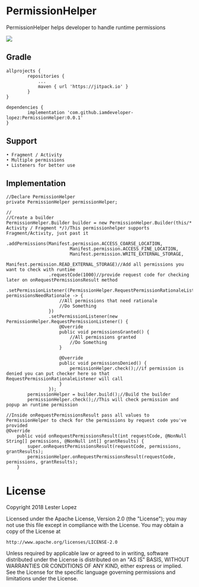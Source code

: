 # PermissionHelper
PermissionHelper helps developer to handle runtime permissions

[![](https://jitpack.io/v/iamdeveloper-lopez/PermissionHelper.svg)](https://jitpack.io/#iamdeveloper-lopez/PermissionHelper)

## Gradle
```
allprojects {
        repositories {
            ...
            maven { url 'https://jitpack.io' }
        }
}
```
```
dependencies {
        implementation 'com.github.iamdeveloper-lopez:PermissionHelper:0.0.1'
}
```

## Support
```
• Fragment / Activity
• Multiple permissions
• Listeners for better use
```

## Implementation
```
//Declare PermissionHelper
private PermissionHelper permissionHelper;

//
//Create a builder
PermissionHelper.Builder builder = new PermissionHelper.Builder(this/* Activity / Fragment */)/This permissionhelper supports Fragment/Activity, just past it
                .addPermissions(Manifest.permission.ACCESS_COARSE_LOCATION,
                        Manifest.permission.ACCESS_FINE_LOCATION,
                        Manifest.permission.WRITE_EXTERNAL_STORAGE,
                        Manifest.permission.READ_EXTERNAL_STORAGE)//Add all permissions you want to check with runtime
                .requestCode(1000)//provide request code for checking later on onRequestPermissionsResult method
                .setPermissionListener((PermissionHelper.RequestPermissionRationaleListener) permissionsNeedRationale -> {
                    //All permissions that need rationale
                    //Do Something
                })
                .setPermissionListener(new PermissionHelper.RequestPermissionListener() {
                    @Override
                    public void permissionsGranted() {
                        //All permissions granted
                        //Do Something
                    }

                    @Override
                    public void permissionsDenied() {
                        permissionHelper.check();//if permission is denied you can put checker here so that RequestPermissionRationaleListener will call
                    }
                });
        permissionHelper = builder.build();//Build the builder
        permissionHelper.check();//This will check permission and popup an runtime permission

//Inside onRequestPermissionsResult pass all values to PermissionHelper to check for the permissions by request code you've provided
@Override
    public void onRequestPermissionsResult(int requestCode, @NonNull String[] permissions, @NonNull int[] grantResults) {
        super.onRequestPermissionsResult(requestCode, permissions, grantResults);
        permissionHelper.onRequestPermissionsResult(requestCode, permissions, grantResults);
    }
```

# License
Copyright 2018 Lester Lopez

Licensed under the Apache License, Version 2.0 (the "License");
you may not use this file except in compliance with the License.
You may obtain a copy of the License at

    http://www.apache.org/licenses/LICENSE-2.0

Unless required by applicable law or agreed to in writing, software
distributed under the License is distributed on an "AS IS" BASIS,
WITHOUT WARRANTIES OR CONDITIONS OF ANY KIND, either express or implied.
See the License for the specific language governing permissions and
limitations under the License.